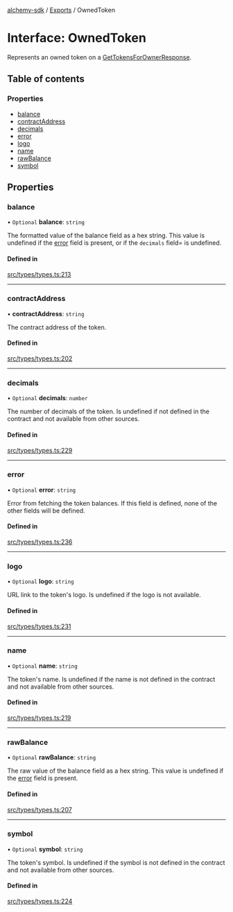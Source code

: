[alchemy-sdk](../README.md) / [Exports](../modules.md) / OwnedToken

# Interface: OwnedToken

Represents an owned token on a [GetTokensForOwnerResponse](GetTokensForOwnerResponse.md).

## Table of contents

### Properties

- [balance](OwnedToken.md#balance)
- [contractAddress](OwnedToken.md#contractaddress)
- [decimals](OwnedToken.md#decimals)
- [error](OwnedToken.md#error)
- [logo](OwnedToken.md#logo)
- [name](OwnedToken.md#name)
- [rawBalance](OwnedToken.md#rawbalance)
- [symbol](OwnedToken.md#symbol)

## Properties

### balance

• `Optional` **balance**: `string`

The formatted value of the balance field as a hex string. This value is
undefined if the [error](OwnedToken.md#error) field is present, or if the `decimals` field=
is undefined.

#### Defined in

[src/types/types.ts:213](https://github.com/alchemyplatform/alchemy-sdk-js/blob/e62e5c7/src/types/types.ts#L213)

___

### contractAddress

• **contractAddress**: `string`

The contract address of the token.

#### Defined in

[src/types/types.ts:202](https://github.com/alchemyplatform/alchemy-sdk-js/blob/e62e5c7/src/types/types.ts#L202)

___

### decimals

• `Optional` **decimals**: `number`

The number of decimals of the token. Is undefined if not defined in the
contract and not available from other sources.

#### Defined in

[src/types/types.ts:229](https://github.com/alchemyplatform/alchemy-sdk-js/blob/e62e5c7/src/types/types.ts#L229)

___

### error

• `Optional` **error**: `string`

Error from fetching the token balances. If this field is defined, none of
the other fields will be defined.

#### Defined in

[src/types/types.ts:236](https://github.com/alchemyplatform/alchemy-sdk-js/blob/e62e5c7/src/types/types.ts#L236)

___

### logo

• `Optional` **logo**: `string`

URL link to the token's logo. Is undefined if the logo is not available.

#### Defined in

[src/types/types.ts:231](https://github.com/alchemyplatform/alchemy-sdk-js/blob/e62e5c7/src/types/types.ts#L231)

___

### name

• `Optional` **name**: `string`

The token's name. Is undefined if the name is not defined in the contract and
not available from other sources.

#### Defined in

[src/types/types.ts:219](https://github.com/alchemyplatform/alchemy-sdk-js/blob/e62e5c7/src/types/types.ts#L219)

___

### rawBalance

• `Optional` **rawBalance**: `string`

The raw value of the balance field as a hex string. This value is undefined
if the [error](OwnedToken.md#error) field is present.

#### Defined in

[src/types/types.ts:207](https://github.com/alchemyplatform/alchemy-sdk-js/blob/e62e5c7/src/types/types.ts#L207)

___

### symbol

• `Optional` **symbol**: `string`

The token's symbol. Is undefined if the symbol is not defined in the contract
and not available from other sources.

#### Defined in

[src/types/types.ts:224](https://github.com/alchemyplatform/alchemy-sdk-js/blob/e62e5c7/src/types/types.ts#L224)
